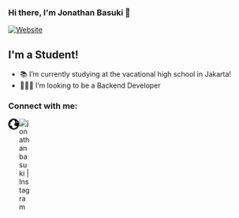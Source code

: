 ### Hi there, I'm Jonathan Basuki 👋

[![Website](https://img.shields.io/website?label=jonathanbasuki.github.io&style=for-the-badge)](https://jonathanbasuki.github.io/)

## I'm a Student!

- 📚 I’m currently studying at the vacational high school in Jakarta!
- 👨🏻‍💻 I’m looking to be a Backend Developer

### Connect with me:

[<img align="left" alt="jonathanbasuk.github.io" width="22px" src="https://raw.githubusercontent.com/iconic/open-iconic/master/svg/globe.svg" />][website]
[<img align="left" alt="jonathanbasuki | Instagram" width="22px" src="https://cdn.jsdelivr.net/npm/simple-icons@v3/icons/instagram.svg" />][instagram]

<br />

[website]: https://jonathanbasuki.github.io/
[instagram]: https://instagram.com/jonathanbasuki/
